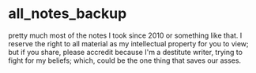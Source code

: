 # all_notes_backup
pretty much most of the notes I took since 2010 or something like that. I reserve the right to all material as my intellectual property for you to view; but if you share, please accredit because I'm a destitute writer, trying to fight for my beliefs; which, could be the one thing that saves our asses.
